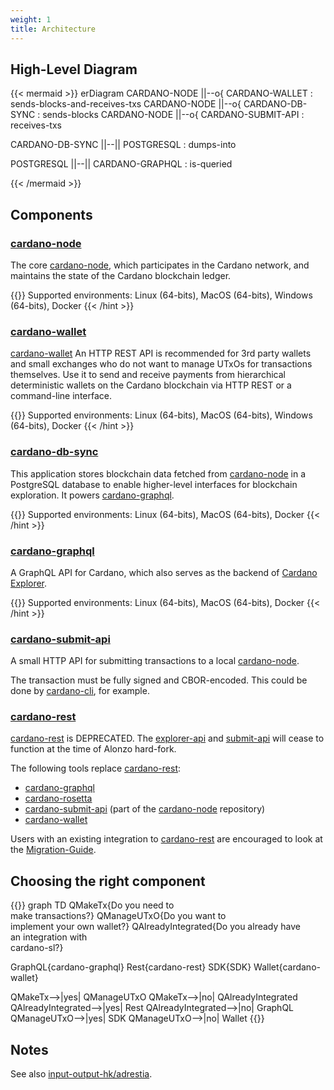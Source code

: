 ```yaml
---
weight: 1
title: Architecture
---
```


## High-Level Diagram

{{< mermaid >}}
erDiagram
  CARDANO-NODE ||--o{ CARDANO-WALLET : sends-blocks-and-receives-txs
  CARDANO-NODE ||--o{ CARDANO-DB-SYNC : sends-blocks
  CARDANO-NODE ||--o{ CARDANO-SUBMIT-API : receives-txs

  CARDANO-DB-SYNC ||--|| POSTGRESQL : dumps-into

  POSTGRESQL ||--|| CARDANO-GRAPHQL : is-queried

{{< /mermaid >}}

## Components

### [cardano-node][cardano-node]

The core [cardano-node][cardano-node], which participates in the Cardano network, and maintains the state of the Cardano blockchain ledger.

{{<hint info>}}
Supported environments: Linux (64-bits), MacOS (64-bits), Windows (64-bits), Docker
{{< /hint >}}

### [cardano-wallet][cardano-wallet]

[cardano-wallet][cardano-wallet] An HTTP REST API is recommended for 3rd party wallets and small exchanges who do not want to manage UTxOs for transactions themselves. Use it to send and receive payments from hierarchical deterministic wallets on the Cardano blockchain via HTTP REST or a command-line interface.

{{<hint info>}}
Supported environments: Linux (64-bits), MacOS (64-bits), Windows (64-bits), Docker
{{< /hint >}}

### [cardano-db-sync][cardano-db-sync]

This application stores blockchain data fetched from [cardano-node][cardano-node] in a PostgreSQL database to enable higher-level interfaces for blockchain exploration. It powers [cardano-graphql][cardano-graphql].

{{<hint info>}}
Supported environments: Linux (64-bits), MacOS (64-bits), Docker
{{< /hint >}}

### [cardano-graphql][cardano-graphql] 

A GraphQL API for Cardano, which also serves as the backend of
[Cardano Explorer](https://explorer.cardano.org/).

{{<hint info>}}
Supported environments: Linux (64-bits), MacOS (64-bits), Docker
{{< /hint >}}

### [cardano-submit-api][]

A small HTTP API for submitting transactions to a local [cardano-node][].

The transaction must be fully signed and CBOR-encoded. This could be done by [cardano-cli][], for example.

### [cardano-rest][cardano-rest]

[cardano-rest][] is DEPRECATED. The [explorer-api][cardano-rest] and [submit-api][cardano-rest] will cease to function at the time of Alonzo hard-fork.

The following tools replace [cardano-rest][]:
 - [cardano-graphql][]
 - [cardano-rosetta][]
 - [cardano-submit-api][] (part of the [cardano-node][] repository)
 - [cardano-wallet][]

Users with an existing integration to [cardano-rest][] are encouraged to look at the [Migration-Guide](https://input-output-hk.github.io/cardano-rest/migration-guide/).

## Choosing the right component

{{<mermaid>}}
graph TD
QMakeTx{Do you need to <br/> make transactions?} 
QManageUTxO{Do you want to <br/>implement your own wallet?}
QAlreadyIntegrated{Do you already have<br/>an integration with<br/>cardano-sl?}

GraphQL{cardano-graphql}
Rest{cardano-rest}
SDK{SDK}
Wallet{cardano-wallet}

QMakeTx-->|yes| QManageUTxO
QMakeTx-->|no| QAlreadyIntegrated
QAlreadyIntegrated-->|yes| Rest
QAlreadyIntegrated-->|no| GraphQL
QManageUTxO-->|yes| SDK
QManageUTxO-->|no| Wallet
{{</mermaid>}}

## Notes

See also [input-output-hk/adrestia][adrestia].

[adrestia]: https://github.com/input-output-hk/adrestia
[cardano-graphql]: https://github.com/input-output-hk/cardano-graphql
[cardano-db-sync]: https://github.com/input-output-hk/cardano-db-sync
[cardano-node]: https://github.com/input-output-hk/cardano-node
[cardano-rest]: https://github.com/input-output-hk/cardano-rest
[cardano-sl-explorer]: https://cardanodocs.com/technical/explorer/api/
[cardano-wallet]: https://github.com/input-output-hk/cardano-wallet
[cardano-rosetta]: https://github.com/input-output-hk/cardano-rosetta
[cardano-submit-api]: https://github.com/input-output-hk/cardano-node/tree/master/cardano-submit-api
[cardano-cli]: https://docs.cardano.org/projects/cardano-node/en/latest/reference/cardano-node-cli-reference.html
